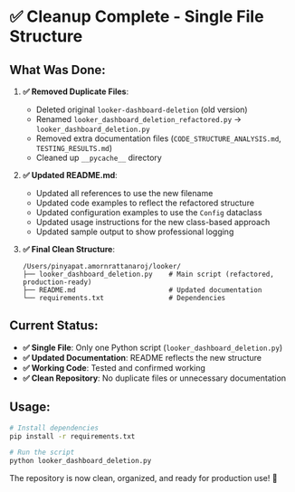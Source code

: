 # ✅ Cleanup Complete - Single File Structure

## What Was Done:

1. **✅ Removed Duplicate Files**:
   - Deleted original `looker-dashboard-deletion` (old version)
   - Renamed `looker_dashboard_deletion_refactored.py` → `looker_dashboard_deletion.py`
   - Removed extra documentation files (`CODE_STRUCTURE_ANALYSIS.md`, `TESTING_RESULTS.md`)
   - Cleaned up `__pycache__` directory

2. **✅ Updated README.md**:
   - Updated all references to use the new filename
   - Updated code examples to reflect the refactored structure
   - Updated configuration examples to use the `Config` dataclass
   - Updated usage instructions for the new class-based approach
   - Updated sample output to show professional logging

3. **✅ Final Clean Structure**:
   ```
   /Users/pinyapat.amornrattanaroj/looker/
   ├── looker_dashboard_deletion.py    # Main script (refactored, production-ready)
   ├── README.md                       # Updated documentation
   └── requirements.txt                # Dependencies
   ```

## Current Status:

- **✅ Single File**: Only one Python script (`looker_dashboard_deletion.py`)
- **✅ Updated Documentation**: README reflects the new structure
- **✅ Working Code**: Tested and confirmed working
- **✅ Clean Repository**: No duplicate files or unnecessary documentation

## Usage:

```bash
# Install dependencies
pip install -r requirements.txt

# Run the script
python looker_dashboard_deletion.py
```

The repository is now clean, organized, and ready for production use! 🎉
